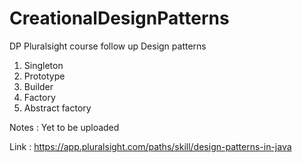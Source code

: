 # CreationalDesignPatterns
DP Pluralsight
course follow up
Design patterns
1. Singleton
2. Prototype
3. Builder
4. Factory
5. Abstract factory

Notes : Yet to be uploaded

Link : https://app.pluralsight.com/paths/skill/design-patterns-in-java
